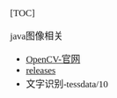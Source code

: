 <span  style="font-family: Simsun,serif; font-size: 17px; ">

[TOC]

java图像相关
- [OpenCV-官网](https://docs.opencv.org/4.x/)
- [releases](https://opencv.org/releases/)
- 文字识别-tessdata/10

</span>